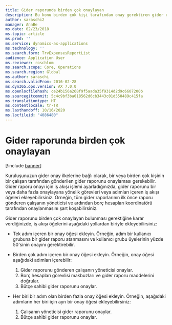 ```yaml
---
title: Gider raporunda birden çok onaylayan
description: Bu konu birden çok kişi tarafından onay gerektiren gider raporları hakkında bilgi sağlar.
author: saraschi2
manager: AnnBe
ms.date: 02/23/2018
ms.topic: article
ms.prod: ''
ms.service: dynamics-ax-applications
ms.technology: ''
ms.search.form: TrvExpensesReportList
audience: Application User
ms.reviewer: roschlom
ms.search.scope: Core, Operations
ms.search.region: Global
ms.author: saraschi
ms.search.validFrom: 2016-02-28
ms.dyn365.ops.version: AX 7.0.0
ms.openlocfilehash: ce24b156a268f9f5aada35f9314d2d9c6607200b
ms.sourcegitcommit: 5c4c9bf3ba018562d6cb3443c01d550489c415fa
ms.translationtype: HT
ms.contentlocale: tr-TR
ms.lasthandoff: 10/16/2020
ms.locfileid: "4086480"
---
```

# <a name="multiple-approvers-on-an-expense-report"></a>Gider raporunda birden çok onaylayan

[!include [banner](../includes/banner.md)]

Kuruluşunuzun gider onay ilkelerine bağlı olarak, bir veya birden çok kişinin bir çalışan tarafından gönderilen gider raporunu onaylaması gerekebilir. Gider raporu onayı için iş akışı işlemi ayarladığınızda, gider raporunu bir veya daha fazla onaylayana yönelik görevleri veya adımları içeren iş akışı öğeleri ekleyebilirsiniz. Örneğin, tüm gider raporlarının ilk önce raporu gönderen çalışanın yöneticisi ve ardından borç hesapları koordinatörü tarafından onaylanmasını şart koşabilirsiniz.

Gider raporunu birden çok onaylayan bulunması gerektiğine karar verdiğinizde, iş akışı öğelerini aşağıdaki yollardan biriyle ekleyebilirsiniz:

- Tek adım içeren bir onay öğesi ekleyin. Örneğin, adım bir kullanıcı grubuna bir gider raporu atanmasını ve kullanıcı grubu üyelerinin yüzde 50'sinin onayını gerektirebilir.
- Birden çok adım içeren bir onay öğesi ekleyin. Örneğin, onay öğesi aşağıdaki adımları içerebilir:

    1. Gider raporunu gönderen çalışanın yöneticisi onaylar.
    2. Borç hesapları görevlisi makbuzları ve gider raporu maddelerini doğrular.
    3. Bütçe sahibi gider raporunu onaylar.

- Her biri bir adım olan birden fazla onay öğesi ekleyin. Örneğin, aşağıdaki adımların her biri için ayrı bir onay öğesi ekleyebilirsiniz:

    1. Çalışanın yöneticisi gider raporunu onaylar.
    2. Bütçe sahibi gider raporunu onaylar.
